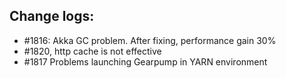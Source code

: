 ## Change logs:

- #1816: Akka GC problem. After fixing, performance gain 30%
- #1820, http cache is not effective
- #1817 Problems launching Gearpump in YARN environment
